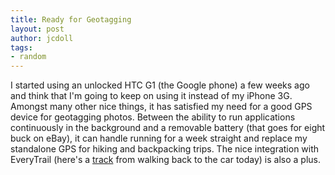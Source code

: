 ```yaml
---
title: Ready for Geotagging
layout: post
author: jcdoll
tags:
- random
---
```


I started using an unlocked HTC G1 (the Google phone) a few weeks ago and think that I'm going to keep on using it instead of my iPhone 3G. Amongst many other nice things, it has satisfied my need for a good GPS device for geotagging photos. Between the ability to run applications continuously in the background and a removable battery (that goes for eight buck on eBay), it can handle running for a week straight and replace my standalone GPS for hiking and backpacking trips. The nice integration with EveryTrail (here's a [track](http://www.everytrail.com/view_trip.php?trip_id=102497) from walking back to the car today) is also a plus.
